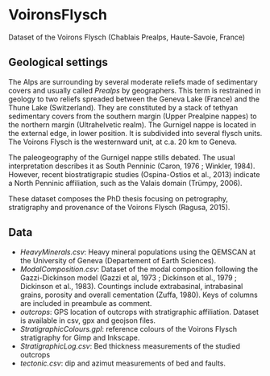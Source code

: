 # VoironsFlysch

Dataset of the Voirons Flysch (Chablais Prealps, Haute-Savoie, France)

## Geological settings

The Alps are surrounding by several moderate reliefs made of sedimentary covers and usually called *Prealps* by geographers. This term is restrained in geology to two reliefs spreaded between the Geneva Lake (France) and the Thune Lake (Switzerland). They are constituted by a stack of tethyan sedimentary covers from the southern margin (Upper Prealpine nappes) to the northern margin (Ultrahelvetic realm).
The Gurnigel nappe is located in the external edge, in lower position. It is subdivided into several flysch units. The Voirons Flysch is the westernward unit, at c.a. 20 km to Geneva.

The paleogeography of the Gurnigel nappe stills debated. The usual interpretation describes it as South Penninic (Caron, 1976 ; Winkler, 1984). However, recent biostratigrapic studies (Ospina-Ostios et al., 2013) indicate a North Penninic affiliation, such as the Valais domain (Trümpy, 2006).

These dataset composes the PhD thesis focusing on petrography, stratigraphy and provenance of the Voirons Flysch (Ragusa, 2015).

## Data

+ *HeavyMinerals.csv*: Heavy mineral populations using the QEMSCAN at the University of Geneva (Departement of Earth Sciences).
+ *ModalComposition.csv*: Dataset of the modal composition following the Gazzi-Dickinson model (Gazzi et al, 1973 ; Dickinson et al., 1979 ; Dickinson et al., 1983). Countings include extrabasinal, intrabasinal grains, porosity and overall cementation (Zuffa, 1980). Keys of columns are included in preambule as comment.
+ *outcrops*: GPS location of outcrops with stratigraphic affiliation. Dataset is available in csv, gpx and geojson files.
+ *StratigraphicColours.gpl*: reference colours of the Voirons Flysch stratigraphy for Gimp and Inkscape.
+ *StratigraphicLog.csv*: Bed thickness measurements of the studied outcrops
+ *tectonic.csv*: dip and azimut measurements of bed and faults.
